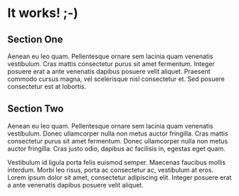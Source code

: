 # It works! ;-)

## Section One

Aenean eu leo quam. Pellentesque ornare sem lacinia quam venenatis vestibulum. Cras mattis consectetur purus sit amet fermentum. Integer posuere erat a ante venenatis dapibus posuere velit aliquet. Praesent commodo cursus magna, vel scelerisque nisl consectetur et. Sed posuere consectetur est at lobortis.

## Section Two

Aenean eu leo quam. Pellentesque ornare sem lacinia quam venenatis vestibulum. Donec ullamcorper nulla non metus auctor fringilla. Cras mattis consectetur purus sit amet fermentum. Donec ullamcorper nulla non metus auctor fringilla. Cras justo odio, dapibus ac facilisis in, egestas eget quam.

Vestibulum id ligula porta felis euismod semper. Maecenas faucibus mollis interdum. Morbi leo risus, porta ac consectetur ac, vestibulum at eros. Lorem ipsum dolor sit amet, consectetur adipiscing elit. Integer posuere erat a ante venenatis dapibus posuere velit aliquet.
